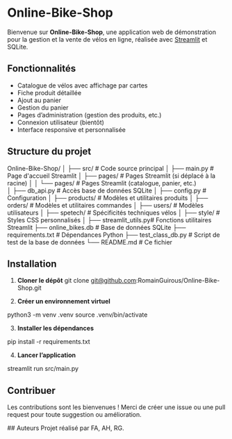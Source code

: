 # Online-Bike-Shop

Bienvenue sur **Online-Bike-Shop**, une application web de démonstration pour la gestion et la vente de vélos en ligne, réalisée avec [Streamlit](https://streamlit.io/) et SQLite.

## Fonctionnalités

- Catalogue de vélos avec affichage par cartes
- Fiche produit détaillée
- Ajout au panier
- Gestion du panier
- Pages d’administration (gestion des produits, etc.)
- Connexion utilisateur (bientôt)
- Interface responsive et personnalisée

## Structure du projet

Online-Bike-Shop/
│
├── src/ # Code source principal
│   ├── main.py # Page d'accueil Streamlit
│   ├── pages/ # Pages Streamlit (si déplacé à la racine)
│   │   └── pages/ # Pages Streamlit (catalogue, panier, etc.)    
│   ├── db_api.py # Accès base de données SQLite
│   ├── config.py # Configuration
│   ├── products/ # Modèles et utilitaires produits
│   ├── orders/ # Modèles et utilitaires commandes
│   ├── users/ # Modèles utilisateurs
│   ├── spetech/ # Spécificités techniques vélos
│   ├── style/ # Styles CSS personnalisés
│   ├── streamlit_utils.py# Fonctions utilitaires Streamlit
├── online_bikes.db # Base de données SQLite
├── requirements.txt # Dépendances Python
├── test_class_db.py # Script de test de la base de données
└── README.md # Ce fichier

## Installation

1. **Cloner le dépôt**
git clone git@github.com:RomainGuirous/Online-Bike-Shop.git

2. **Créer un environnement virtuel**

python3 -m venv .venv
source .venv/bin/activate

3. **Installer les dépendances**

pip install -r requirements.txt

4. **Lancer l’application**

streamlit run src/main.py

## Contribuer
Les contributions sont les bienvenues !
Merci de créer une issue ou une pull request pour toute suggestion ou amélioration.

## Auteurs
Projet réalisé par FA, AH, RG. 
